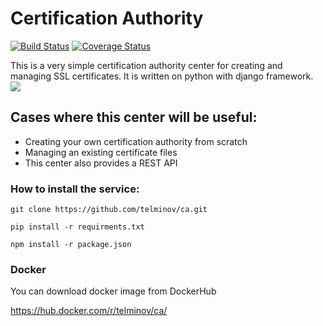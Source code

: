 # Certification Authority

[![Build Status](https://travis-ci.org/telminov/ca.svg?branch=master)](https://travis-ci.org/telminov/ca)
[![Coverage Status](https://coveralls.io/repos/github/telminov/ca/badge.svg?branch=master)](https://coveralls.io/github/telminov/ca?branch=master)

This is a very simple certification authority center for creating and managing SSL certificates. It is written on python with django framework.
![](https://user-images.githubusercontent.com/17553024/27293503-3e55e6fa-551f-11e7-994a-377c04a40228.jpg)

## Cases where this center will be useful:
* Creating your own certification authority from scratch
* Managing an existing certificate files
* This center also provides a REST API

### How to install the service:
```
git clone https://github.com/telminov/ca.git
```
```
pip install -r requirments.txt
```
```
npm install -r package.json
```
### Docker
You can download docker image from DockerHub

https://hub.docker.com/r/telminov/ca/

